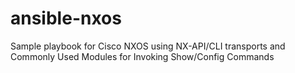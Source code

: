 # ansible-nxos
Sample playbook for Cisco NXOS using NX-API/CLI transports and Commonly Used Modules for  Invoking Show/Config Commands
